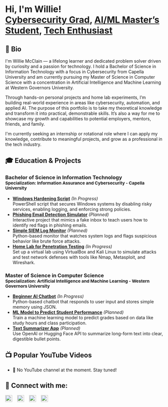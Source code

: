 <h1>Hi, I'm Willie! <br/>
<a href="https://github.com/WillieLabs">Cybersecurity Grad</a>, 
<a href="https://www.linkedin.com/in/williemcclain922/">AI/ML Master’s Student</a>, 
<a href="https://github.com/WillieLabs">Tech Enthusiast</a>
</h1>

<h2>🧠 Bio</h2>
<p>
I'm Willie McClain — a lifelong learner and dedicated problem solver driven by curiosity and a passion for technology. I hold a Bachelor of Science in Information Technology with a focus in Cybersecurity from Capella University and am currently pursuing my Master of Science in Computer Science with a concentration in Artificial Intelligence and Machine Learning at Western Governors University. 
</p>
<p>
Through hands-on personal projects and home lab experiments, I’m building real-world experience in areas like cybersecurity, automation, and applied AI. The purpose of this portfolio is to take my theoretical knowledge and transform it into practical, demonstrable skills. It’s also a way for me to showcase my growth and capabilities to potential employers, mentors, friends, and family.
</p>
<p>
I'm currently seeking an internship or rotational role where I can apply my knowledge, contribute to meaningful projects, and grow as a professional in the tech industry.
</p>

<h2>🎓 Education & Projects</h2>

<h3>Bachelor of Science in Information Technology<br/>
<small>Specialization: Information Assurance and Cybersecurity - Capella University</small></h3>
<ul>
  <li><a href="https://github.com/WillieLabs/Windows-Hardening-Script"><b>Windows Hardening Script</b></a> <i>(In Progress)</i><br/>
    PowerShell script that secures Windows systems by disabling risky services, enabling logging, and enforcing strong policies.
  </li>
  <li><a href="https://github.com/WillieLabs/Phishing-Simulator"><b>Phishing Email Detection Simulator</b></a> <i>(Planned)</i><br/>
    Interactive project that mimics a fake inbox to teach users how to identify red flags in phishing emails.
  </li>
  <li><a href="https://github.com/WillieLabs/SIEM-Log-Monitor"><b>Simple SIEM Log Monitor</b></a> <i>(Planned)</i><br/>
    Python-based monitor that watches system logs and flags suspicious behavior like brute force attacks.
  </li>
  <li><a href="https://github.com/WillieLabs/Pentest-Homelab"><b>Home Lab for Penetration Testing</b></a> <i>(In Progress)</i><br/>
    Set up a virtual lab using VirtualBox and Kali Linux to simulate attacks and test network defenses with tools like Nmap, Metasploit, and Wireshark.
  </li>
</ul>

<h3>Master of Science in Computer Science<br/>
<small>Specialization: Artificial Intelligence and Machine Learning - Western Governors University</small></h3>
<ul>
  <li><a href="https://github.com/WillieLabs/Beginner-AI-Chatbot"><b>Beginner AI Chatbot</b></a> <i>(In Progress)</i><br/>
    Python-based chatbot that responds to user input and stores simple memory using JSON.
  </li>
  <li><a href="https://github.com/WillieLabs/Student-Performance-ML"><b>ML Model to Predict Student Performance</b></a> <i>(Planned)</i><br/>
    Train a machine learning model to predict grades based on data like study hours and class participation.
  </li>
  <li><a href="https://github.com/WillieLabs/Text-Summarizer-App"><b>Text Summarizer App</b></a> <i>(Planned)</i><br/>
    Use OpenAI or Hugging Face API to summarize long-form text into clear, digestible bullet points.
  </li>
</ul>

<h2>📺 Popular YouTube Videos</h2>

- 🚫 No YouTube channel at the moment. Stay tuned!

<h2> 🤝 Connect with me:</h2>
<div style="display: flex; gap: 16px; align-items: center;">
  <a href="https://www.linkedin.com/in/williemcclain922/">
    <img alt="Willie | LinkedIn" width="22px" src="https://cdn.jsdelivr.net/npm/simple-icons@v3/icons/linkedin.svg" style="color: #0077B5;" />
  </a>
  <a href="https://www.instagram.com/will22cool/">
    <img alt="Willie | Instagram" width="22px" src="https://cdn.jsdelivr.net/npm/simple-icons@v3/icons/instagram.svg" style="color: #E1306C;" />
  </a>
  <a href="https://www.tiktok.com/@will22cool">
    <img alt="Willie | TikTok" width="22px" src="https://cdn.jsdelivr.net/npm/simple-icons@v3/icons/tiktok.svg" style="color: #000000;" />
  </a>
  <a href="https://www.facebook.com/profile.php?id=100072569739964">
    <img alt="Willie | Facebook" width="22px" src="https://cdn.jsdelivr.net/npm/simple-icons@v3/icons/facebook.svg" style="color: #1877F2;" />
  </a>
</div>
